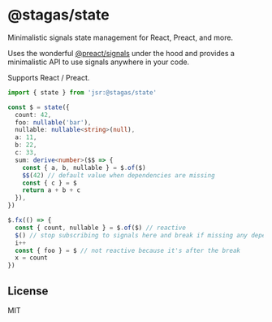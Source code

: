 # @stagas/state

Minimalistic signals state management for React, Preact, and more.

Uses the wonderful [@preact/signals](https://preactjs.com/guide/v10/signals/) under the hood and provides a minimalistic API to use signals anywhere in your code.

Supports React / Preact.

```ts
import { state } from 'jsr:@stagas/state'

const $ = state({
  count: 42,
  foo: nullable('bar'),
  nullable: nullable<string>(null),
  a: 11,
  b: 22,
  c: 33,
  sum: derive<number>($$ => {
    const { a, b, nullable } = $.of($)
    $$(42) // default value when dependencies are missing
    const { c } = $
    return a + b + c
  }),
})

$.fx(() => {
  const { count, nullable } = $.of($) // reactive
  $() // stop subscribing to signals here and break if missing any dependencies
  i++
  const { foo } = $ // not reactive because it's after the break
  x = count
})
```

## License

MIT
